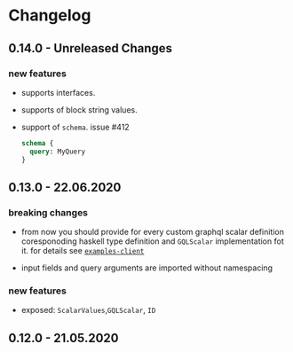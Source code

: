 # Changelog

## 0.14.0 - Unreleased Changes

### new features

- supports interfaces.

- supports of block string values.

- support of `schema`. issue #412

  ```graphql
  schema {
    query: MyQuery
  }
  ```

## 0.13.0 - 22.06.2020

### breaking changes

- from now you should provide for every custom graphql scalar definition coresponoding haskell type definition and `GQLScalar` implementation fot it. for details see [`examples-client`](https://github.com/morpheusgraphql/morpheus-graphql/tree/master/examples-client)

- input fields and query arguments are imported without namespacing

### new features

- exposed: `ScalarValues`,`GQLScalar`, `ID`

## 0.12.0 - 21.05.2020
